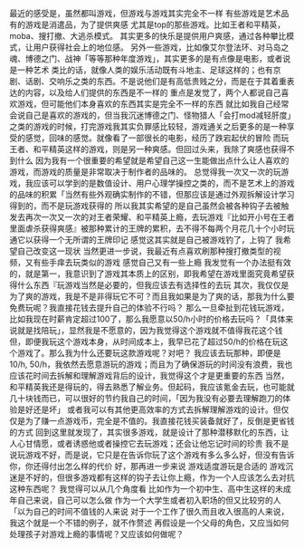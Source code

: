 最近的感受是，虽然都叫游戏，但游戏与游戏其实完全不一样
有些游戏是艺术品
有的游戏是消遣品，为了提供爽感
尤其是top的那些游戏。比如王者和平精英，moba、搜打撤、大逃杀模式。
其实更多的快乐是提供用户爽感，通过各种攀比模式，让用户获得社会上的地位感。
另外一些游戏，比如像艾尔登法环、对马岛之魂、博德之门、战神「等等那种年度游戏」，其实更多的是有点像是电影，或者说是一种艺术
类比的话，就像人类的娱乐活动既有斗地主、足球这样的；也有京剧、话剧、交响乐之类的东西。不是说他们是有高低贵贱之分，而是在于其着重表达的内容，以及给人们提供的东西是不一样的
重点是发觉了，两个人都说自己喜欢游戏，但可能他们本身喜欢的东西其实是完全不一样的东西
就比如我自己经常会说自己是喜欢的游戏的，但当我沉迷博德之门、怪物猎人「会打mod减轻肝度」之类的游戏的时候，打完游戏我其实负罪感比较轻，游戏通关之后更多的是一种享受的感觉，回味的感觉。就像看了一部很长的电影，经历了跌宕起伏的冒险
而玩王者、和平精英这样的游戏，则是另一种爽感。但回过头来，我除了爽感也获得不到什么
因为我有一个很重要的希望就是希望自己这一生能做出点什么让人喜欢的游戏，而游戏的质量是非常取决于制作者的品味的。
总觉得我一次又一次的玩游戏，我应该可以学到的是数值设计、用户心理学操控之类的，而不是艺术上的游戏的品味的积累「当然有些外观确实制作的不错，但那应该是通过外观拆解设计学习得到的，而不是玩游戏获得的
所以我其实希望的是自己虽然会被各种钩子去被触发去再次一次又一次的对王者荣耀、和平精英上瘾，去玩游戏『比如开小号在王者里面虐杀获得爽感』被那种累计的王牌的累积，去不得不每两个月花几十个小时玩通它以获得一个无所谓的王牌印记
感觉这其实就是自己被游戏钓了，上钩了
我希望自己改变这一现状
当然更进一步说，我最近有点喜欢刷那种搜打撤类型的视频，又有些手痒去玩类似的游戏
感觉自己又有一些上瘾
我发觉有一个办法挺有效的，就是第一，我意识到了游戏其本质上的区别，即我希望在游戏里面究竟希望获得什么东西『玩游戏当然是必要的，但我应该去有选择性的去玩
其次，我仅仅是为了爽的游戏，我是不是非得玩它不可？而且我如果是为了爽的话，那我为什么要免费玩呢？我直接花钱去提升自己的体验不行吗？
那么一旦牵扯到花钱玩游戏，比如我现在时薪肯定超过100了，那么我愿意以50/h小时的价格去玩吗？「具体来说就是找陪玩」，显然我是不愿意的，因为我觉得这个游戏就不值得我花这个钱
但，即便我玩这个游戏本身，从时间成本上，我早已花了超过50/h的价格在玩这个游戏了。那么我为什么还要玩这款游戏呢？对吧？
我应该去玩那种，即便是10/h, 50/h，我依然去愿意游玩的游戏；而且为了确保游玩的时间没有浪费，我也应该花时间去拆解和理解游戏背后的设计，我觉得这个才是更重要的东西
当然，和平精英我还是得玩的，得去熟悉了解业务。但起码，我应该氪金去玩，也可能就几十块钱而已，可以很好的节约我自己的时间，「因为我没有必要去理解跑刀的体验是好还是坏」
或者我可以有其他更高效率的方式去拆解理解游戏的设计。但仅仅是为了赚一点游戏币，完全是不值的。我直接花钱买装备就好了，反倒是更省钱的方式
回到这里就发现了，其实很多游戏，就是设计了那种潜移默化的东西，让人心甘情愿，或者诱惑他或者操控它去玩游戏；还会让他忘记时间的珍贵
我不是说玩游戏不好，而是说，它只是在告诉你玩了这个游戏有多么多么好，但没有告诉你，你还得付出怎么样的代价
好，那再进一步来说
游戏适度游玩是合适的
游戏沉迷是不好的，但很多游戏都有这样的钩子去让你上瘾，作为一个人应该怎么去对抗这种东西呢？
我觉得可以从几个角度看
比如作为一个初中生、高中生这样的未成年自己来说，自己可以怎么做
作为一个大学生或者初入职场的但又比较穷的人「以为自己的时间不值钱的人来说
对于一个工作了很久而且收入很高的人来说，我这个就是一个不错的例子，就不作赘述
再假设是一个父母的角色，又应当如何处理孩子对游戏上瘾的事情呢？又应该如何做呢？
